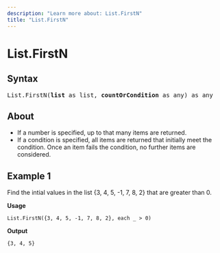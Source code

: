 ```yaml
---
description: "Learn more about: List.FirstN"
title: "List.FirstN"
---
```

# List.FirstN

## Syntax

<pre>
List.FirstN(<b>list</b> as list, <b>countOrCondition</b> as any) as any
</pre>

## About

* If a number is specified, up to that many items are returned.
* If a condition is specified, all items are returned that initially meet the condition. Once an item fails the condition, no further items are considered.

## Example 1

Find the intial values in the list {3, 4, 5, -1, 7, 8, 2} that are greater than 0.

**Usage**

```powerquery-m
List.FirstN({3, 4, 5, -1, 7, 8, 2}, each _ > 0)
```

**Output**

`{3, 4, 5}`
